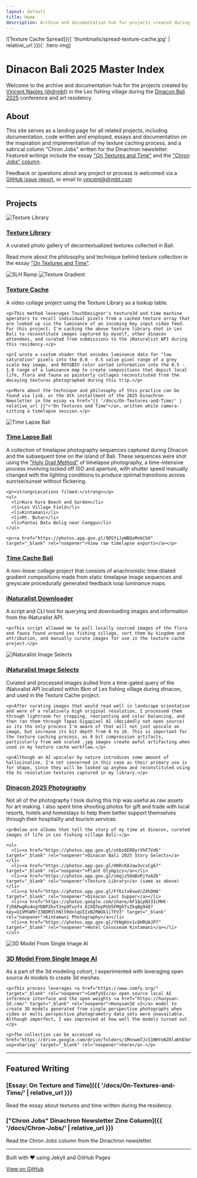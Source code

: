 ```yaml
---
layout: default
title: Home
description: Archive and documentation hub for projects created during Dinacon Bali 2025
---
```


![Texture Cache Spread]({{ 'thumbnails/spread-texture-cache.jpg' | relative_url }}){: .hero-img}

# Dinacon Bali 2025 Master Index

Welcome to the archive and documentation hub for the projects created by [Vincent Naples (@drmbt)](https://www.drmbt.com) in the Les fishing village during the [Dinacon Bali 2025](https://2025.dinacon.org/) conference and art residency.

## About

This site serves as a landing page for all related projects, including documentation, code written and employed, essays and documentation on the inspiration and implementation of my texture caching process, and a satirical column "Chron Jobs" written for the Dinachron newsletter. Featured writings include the essay <a href="{{ '/docs/On-Textures-and-Time/' | relative_url }}">"On Textures and Time"</a> and the <a href="{{ '/docs/Chron-Jobs/' | relative_url }}">"Chron Jobs" column</a>.

Feedback or questions about any project or process is welcomed via a [GitHub issue report](https://github.com/drmbt/dinacon-bali-2025/issues), or email to [vincent@drmbt.com](mailto:vincent@drmbt.com)

---

## Projects

<div class="project-grid">

<div class="project-card">
  <img src="{{ 'thumbnails/tex3d.jpg' | relative_url }}" alt="Texture Library" class="project-thumbnail">
  <div class="project-content">
    <h3><a href="https://photos.app.goo.gl/zmqjz56mBvRjYoAZ6" target="_blank" rel="noopener">Texture Library</a></h3>
    <p>A curated photo gallery of decontextualized textures collected in Bali.</p>
    <p>Read more about the philosophy and technique behind texture collection in the essay <a href="{{ '/docs/On-Textures-and-Time/' | relative_url }}">"On Textures and Time"</a>.</p>
  </div>
</div>

<div class="project-card">
  <div class="thumbnail-grid">
    <img src="{{ 'thumbnails/SLH_ramp.jpg' | relative_url }}" alt="SLH Ramp">
    <img src="{{ 'thumbnails/tex-gradient.jpg' | relative_url }}" alt="Texture Gradient">
  </div>
  <div class="project-content">
    <h3><a href="https://photos.app.goo.gl/5fgeBVUMi9ySxDxv9" target="_blank" rel="noopener">Texture Cache</a></h3>
    <p>A video collage project using the Texture Library as a lookup table.</p>
    
    <p>This method leverages TouchDesigner's texture3d and time machine operators to recall individual pixels from a cached texture array that are looked up via the luminance of an incoming key input video feed. For this project, I'm caching the above texture library shot in Les Bali to reconstitute images captured by myself, other dinacon attendees, and curated from submissions to the iNaturalist API during this residency.</p>
    
    <p>I wrote a custom shader that encodes luminance data for "low saturation" pixels into the 0.0 - 0.5 value pixel range of a grey scale key image, and ROYGBIV color sorted information into the 0.5 - 1.0 range of a luminance map to create compositions that depict local life, flora and fauna as painterly collages reconstituted from the decaying textures photographed during this trip.</p>
    
    <p>More about the technique and philosophy of this practice can be found via link, or the 4th installment of the 2025 Dinachron Newsletter in the essay <a href="{{ '/docs/On-Textures-and-Time/' | relative_url }}">"On Textures and Time"</a>, written while camera-sitting a timelapse session.</p>
  </div>
</div>

<div class="project-card">
  <img src="{{ 'thumbnails/timelapse.jpg' | relative_url }}" alt="Time Lapse Bali" class="project-thumbnail">
  <div class="project-content">
    <h3><a href="{{ '/Time-Lapse-Bali/' | relative_url }}">Time Lapse Bali</a></h3>
    <p>A collection of timelapse photography sequences captured during Dinacon and the subsequent time on the island of Bali. These sequences were shot using the <a href="https://www.matjoez.com/2018/07/30/complete-guide-to-shooting-and-editing-holy-grail-timelapses/" target="_blank" rel="noopener">"Holy Grail Method"</a> of timelapse photography, a time-intensive process involving locked off ISO and aperture, with shutter speed manually changed with the lighting conditions to produce optimal transitions across sunrise/sunset without flickering.</p>
    
    <p><strong>Locations filmed:</strong></p>
    <ul>
      <li>Kura Kura Beach and Garden</li>
      <li>Les Village Field</li>
      <li>Kintamani</li>
      <li>Mt. Butar</li>
      <li>Pantai Batu Belig near Canggu</li>
    </ul>
    
    <p><a href="https://photos.app.goo.gl/9DSYiJyWBQaMnbCb9" target="_blank" rel="noopener">View raw timelapse exports</a></p>
  </div>
</div>

<div class="project-card">
  <div class="project-content">
    <h3><a href="{{ '/Time-Cache-Bali/' | relative_url }}">Time Cache Bali</a></h3>
    <p>A non-linear collage project that consists of anachronistic time dilated gradient compositions made from static timelapse image sequences and greyscale procedurally generated feedback loop luminance maps.</p>
  </div>
</div>

<div class="project-card">
  <div class="project-content">
    <h3><a href="https://github.com/drmbt/iNaturalist-downloader" target="_blank" rel="noopener">iNaturalist Downloader</a></h3>
    <p>A script and CLI tool for querying and downloading images and information from the iNaturalist API.</p>
    
    <p>This script allowed me to pull locally sourced images of the flora and fauna found around Les fishing village, sort them by kingdom and attribution, and manually curate images for use in the texture cache project.</p>
  </div>
</div>

<div class="project-card">
  <img src="{{ 'thumbnails/iNaturalist.jpg' | relative_url }}" alt="iNaturalist Image Selects" class="project-thumbnail">
  <div class="project-content">
    <h3><a href="https://photos.app.goo.gl/2sU4z2tfgWMhbDni6" target="_blank" rel="noopener">iNaturalist Image Selects</a></h3>
    <p>Curated and processed images pulled from a time-gated query of the iNaturalist API localized within 8km of Les fishing village during dinacon, and used in the Texture Cache project.</p>
    
    <p>After curating images that would read well in landscape orientation and were of a relatively high original resolution, I processed them through lightroom for cropping, reorienting and color balancing, and then ran them through Topaz Gigapixel AI (decidedly not open source) as its the only process I'm aware of that will not just upscale an image, but increase its bit depth from 8 to 16. This is important for the texture caching process, as 8 bit compression artifacts, particularly from web scaled .jpg images create awful artifacting when used in my texture cache workflow.</p>
    
    <p>Although an AI upscaler by nature introduces some amount of hallucination, I'm not concerned in this case as their primary use is for shape, since they will be looked up anyhow and reconstituted using the hi resolution textures captured in my library.</p>
  </div>
</div>

<div class="project-card">
  <div class="project-content">
    <h3><a href="https://photos.app.goo.gl/xhbz6ERDyrVhF7Vd6" target="_blank" rel="noopener">Dinacon 2025 Photography</a></h3>
    <p>Not all of the photography I took during this trip was useful as raw assets for art making. I also spent time shooting photos for gift and trade with local resorts, hotels and homestays to help them better support themselves through their hospitality and tourism services.</p>
    
    <p>Below are albums that tell the story of my time at dinacon, curated images of life in Les fishing village Bali:</p>
    
    <ul>
      <li><a href="https://photos.app.goo.gl/xhbz6ERDyrVhF7Vd6" target="_blank" rel="noopener">Dinacon Bali 2025 Story Selects</a></li>
      <li><a href="https://photos.app.goo.gl/HKRcKAJaw3vcxCg67" target="_blank" rel="noopener">Plant Olympics</a></li>
      <li><a href="https://photos.app.goo.gl/zmqjz56mBvRjYoAZ6" target="_blank" rel="noopener">Texture Library</a> (same as above)</li>
      <li><a href="https://photos.app.goo.gl/Ff6itxBvwVcZ4hDHA" target="_blank" rel="noopener">Dinacon Last Supper</a></li>
      <li><a href="https://photos.google.com/share/AF1QipN33IcMHt-fjRAPwgRu4ngYDBPZkvTJnp9Tvofn_62XQTepPUU5FMghTsZkqBg94Q?key=U1VMSW9rZ3BDM3lhNlV0dnlqU1IxN2RWUk1iTFV3" target="_blank" rel="noopener">Kintamani Photography</a></li>
      <li><a href="https://photos.app.goo.gl/YkNgKnx1c6HRUAJP7" target="_blank" rel="noopener">Hotel Colosseum Kintamani</a></li>
    </ul>
  </div>
</div>

<div class="project-card">
  <img src="{{ 'thumbnails/3d-model-from-single-image-AI.jpg' | relative_url }}" alt="3D Model From Single Image AI" class="project-thumbnail">
  <div class="project-content">
    <h3><a href="https://drive.google.com/drive/folders/1MnnwmTJcS1NHYoNZ0laKhD3mYq3bygjI?usp=sharing" target="_blank" rel="noopener">3D Model From Single Image AI</a></h3>
    <p>As a part of the 3d modeling cohort, I experimented with leveraging open source AI models to create 3d meshes.</p>
    
    <p>This process leverages <a href="https://www.comfy.org/" target="_blank" rel="noopener">ComfyUI</a> open source local AI inference interface and the open weights <a href="https://hunyuan-3d.com/" target="_blank" rel="noopener">Hunyuan3d v2</a> model to create 3D models generated from single perspective photographs when video or multi perspective photogrametry data sets were unavailable. Although imperfect, I was impressed at how well the models turned out.</p>
    
    <p>The collection can be accessed <a href="https://drive.google.com/drive/folders/1MnnwmTJcS1NHYoNZ0laKhD3mYq3bygjI?usp=sharing" target="_blank" rel="noopener">here</a>.</p>
  </div>
</div>

</div>

---

## Featured Writing

### [Essay: On Texture and Time]({{ '/docs/On-Textures-and-Time/' | relative_url }})
Read the essay about textures and time written during the residency.

### ["Chron Jobs" Dinachron Newsletter Zine Column]({{ '/docs/Chron-Jobs/' | relative_url }})
Read the Chron Jobs column from the Dinachron newsletter.

---

<div class="text-center text-muted">
  <p>Built with ❤️ using Jekyll and GitHub Pages</p>
  <p><a href="https://github.com/drmbt/dinacon-bali-2025" target="_blank" rel="noopener">View on GitHub</a></p>
</div> 